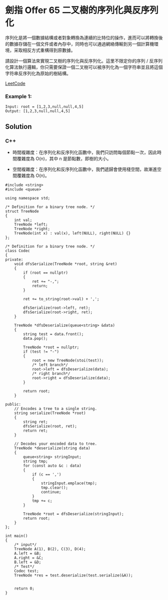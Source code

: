 # 劍指 Offer 65 二叉樹的序列化與反序列化

序列化是將一個數據結構或者對象轉換為連續的比特位的操作，進而可以將轉換後的數據存儲在一個文件或者內存中，同時也可以通過網絡傳輸到另一個計算機環境，采取相反方式重構得到原數據。

請設計一個算法來實現二叉樹的序列化與反序列化。這里不限定你的序列 / 反序列化算法執行邏輯，你只需要保證一個二叉樹可以被序列化為一個字符串並且將這個字符串反序列化為原始的樹結構。

[LeetCode](https://leetcode-cn.com/problems/xu-lie-hua-er-cha-shu-lcof/)

### Example 1:

```
Input: root = [1,2,3,null,null,4,5]
Output: [1,2,3,null,null,4,5]
```


## Solution  



### C++

* 時間複雜度：在序列化和反序列化函數中，我們只訪問每個節點一次，因此時間覆雜度為 O(n)，其中 n 是節點數，即樹的大小。

* 空間複雜度：在序列化和反序列化函數中，我們遞歸會使用棧空間，故漸進空間覆雜度為 O(n)。



```
#include <string>
#include <queue>

using namespace std;

/* Definition for a binary tree node. */
struct TreeNode
{
    int val;
    TreeNode *left;
    TreeNode *right;
    TreeNode(int x) : val(x), left(NULL), right(NULL) {}
};

/* Definition for a binary tree node. */
class Codec
{
private:
    void dfsSerialize(TreeNode *root, string &ret)
    {
        if (root == nullptr)
        {
            ret += "-,";
            return;
        }

        ret += to_string(root->val) + ',';

        dfsSerialize(root->left, ret);
        dfsSerialize(root->right, ret);
    }

    TreeNode *dfsDeserialize(queue<string> &data)
    {
        string test = data.front();
        data.pop();

        TreeNode *root = nullptr;
        if (test != "-")
        {
            root = new TreeNode(stoi(test));
            /* left branch*/
            root->left = dfsDeserialize(data);
            /* right branch*/
            root->right = dfsDeserialize(data);
        }

        return root;
    }

public:
    // Encodes a tree to a single string.
    string serialize(TreeNode *root)
    {
        string ret;
        dfsSerialize(root, ret);
        return ret;
    }

    // Decodes your encoded data to tree.
    TreeNode *deserialize(string data)
    {
        queue<string> stringInput;
        string tmp;
        for (const auto &c : data)
        {
            if (c == ',')
            {
                stringInput.emplace(tmp);
                tmp.clear();
                continue;
            }
            tmp += c;
        }

        TreeNode *root = dfsDeserialize(stringInput);
        return root;
    }
};

int main()
{
    /* input*/
    TreeNode A(1), B(2), C(3), D(4);
    A.left = &B;
    A.right = &C;
    B.left = &D;
    /* Test*/
    Codec test;
    TreeNode *res = test.deserialize(test.serialize(&A));
    

    return 0;
}
```